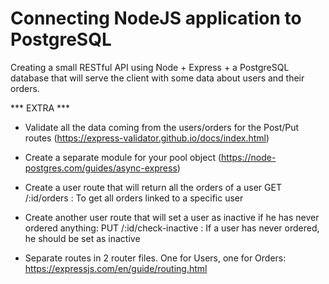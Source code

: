 # Connecting NodeJS application to PostgreSQL

Creating a small RESTful API using Node + Express + a PostgreSQL database that will serve the client with some data about users and their orders.


*** EXTRA ***

- Validate all the data coming from the users/orders for the Post/Put routes (https://express-validator.github.io/docs/index.html)
- Create a separate module for your pool object (https://node-postgres.com/guides/async-express)
  
- Create a user route that will return all the orders of a user
GET /:id/orders : To get all orders linked to a specific user

- Create another user route that will set a user as inactive if he has never ordered anything:
PUT /:id/check-inactive : If a user has never ordered, he should be set as inactive

- Separate routes in 2 router files. One for Users, one for Orders: https://expressjs.com/en/guide/routing.html


